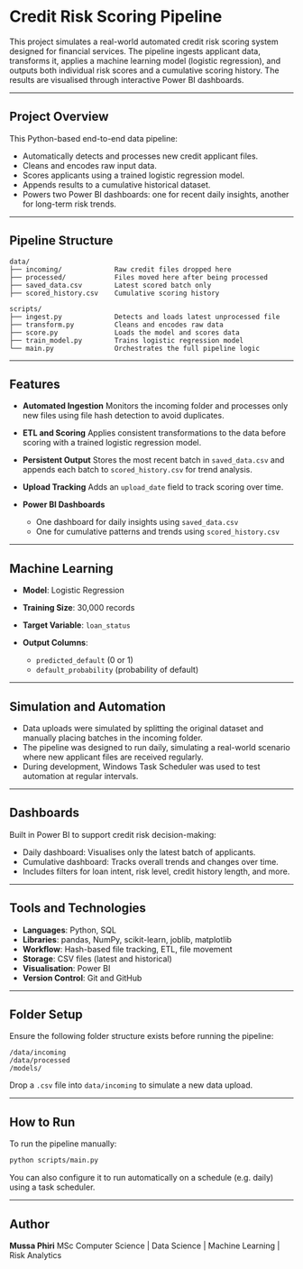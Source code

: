 
# Credit Risk Scoring Pipeline

This project simulates a real-world automated credit risk scoring system designed for financial services. The pipeline ingests applicant data, transforms it, applies a machine learning model (logistic regression), and outputs both individual risk scores and a cumulative scoring history. The results are visualised through interactive Power BI dashboards.

---

## Project Overview

This Python-based end-to-end data pipeline:

* Automatically detects and processes new credit applicant files.
* Cleans and encodes raw input data.
* Scores applicants using a trained logistic regression model.
* Appends results to a cumulative historical dataset.
* Powers two Power BI dashboards: one for recent daily insights, another for long-term risk trends.

---

## Pipeline Structure

```
data/
├── incoming/             Raw credit files dropped here
├── processed/            Files moved here after being processed
├── saved_data.csv        Latest scored batch only
├── scored_history.csv    Cumulative scoring history

scripts/
├── ingest.py             Detects and loads latest unprocessed file
├── transform.py          Cleans and encodes raw data
├── score.py              Loads the model and scores data
├── train_model.py        Trains logistic regression model
└── main.py               Orchestrates the full pipeline logic
```

---

## Features

* **Automated Ingestion**
  Monitors the incoming folder and processes only new files using file hash detection to avoid duplicates.

* **ETL and Scoring**
  Applies consistent transformations to the data before scoring with a trained logistic regression model.

* **Persistent Output**
  Stores the most recent batch in `saved_data.csv` and appends each batch to `scored_history.csv` for trend analysis.

* **Upload Tracking**
  Adds an `upload_date` field to track scoring over time.

* **Power BI Dashboards**

  * One dashboard for daily insights using `saved_data.csv`
  * One for cumulative patterns and trends using `scored_history.csv`

---

## Machine Learning

* **Model**: Logistic Regression
* **Training Size**: 30,000 records
* **Target Variable**: `loan_status`
* **Output Columns**:

  * `predicted_default` (0 or 1)
  * `default_probability` (probability of default)

---

## Simulation and Automation

* Data uploads were simulated by splitting the original dataset and manually placing batches in the incoming folder.
* The pipeline was designed to run daily, simulating a real-world scenario where new applicant files are received regularly.
* During development, Windows Task Scheduler was used to test automation at regular intervals.

---

## Dashboards

Built in Power BI to support credit risk decision-making:

* Daily dashboard: Visualises only the latest batch of applicants.
* Cumulative dashboard: Tracks overall trends and changes over time.
* Includes filters for loan intent, risk level, credit history length, and more.

---

## Tools and Technologies

* **Languages**: Python, SQL
* **Libraries**: pandas, NumPy, scikit-learn, joblib, matplotlib
* **Workflow**: Hash-based file tracking, ETL, file movement
* **Storage**: CSV files (latest and historical)
* **Visualisation**: Power BI
* **Version Control**: Git and GitHub

---

## Folder Setup

Ensure the following folder structure exists before running the pipeline:

```
/data/incoming
/data/processed
/models/
```

Drop a `.csv` file into `data/incoming` to simulate a new data upload.

---

## How to Run

To run the pipeline manually:

```bash
python scripts/main.py
```

You can also configure it to run automatically on a schedule (e.g. daily) using a task scheduler.

---

## Author

**Mussa Phiri**
MSc Computer Science | Data Science | Machine Learning | Risk Analytics
